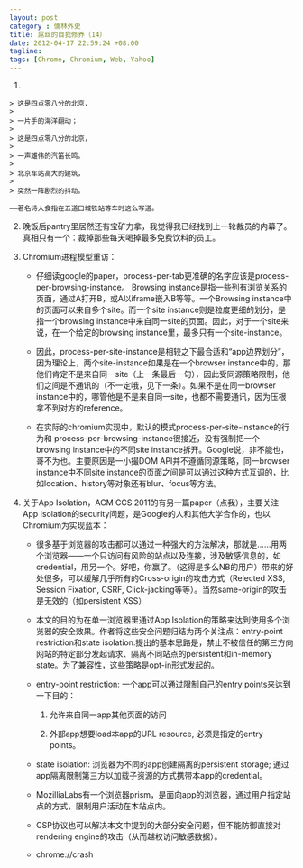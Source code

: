 ```yaml
---
layout: post
category : 儒林外史
title: 屌丝的自我修养（14）
date: 2012-04-17 22:59:24 +08:00
tagline:
tags: [Chrome, Chromium, Web, Yahoo]
---
```


1. 

    > 这是四点零八分的北京，
    > 
    > 一片手的海洋翻动；
    > 
    > 这是四点零八分的北京，
    > 
    > 一声雄伟的汽笛长鸣。
    > 
    > 北京车站高大的建筑，
    > 
    > 突然一阵剧烈的抖动。

    ——著名诗人食指在五道口城铁站等车时这么写道。

2. 晚饭后pantry里居然还有宝矿力拿，我觉得我已经找到上一轮裁员的内幕了。真相只有一个：裁掉那些每天喝掉最多免费饮料的员工。

3. Chromium进程模型重访：

    * 仔细读google的paper，process-per-tab更准确的名字应该是process-per-browsing-instance。 Browsing instance是指一些列有浏览关系的页面，通过A打开B，或A以iframe嵌入B等等。一个Browsing instance中的页面可以来自多个site。而一个site instance则是粒度更细的划分，是指一个browsing instance中来自同一site的页面。因此，对于一个site来说，在一个给定的browsing instance里，最多只有一个site-instance。

    * 因此，process-per-site-instance是相较之下最合适和“app边界划分”，因为理论上，两个site-instance如果是在一个browser instance中的，那他们肯定不是来自同一site（上一条最后一句），因此受同源策略限制，他们之间是不通讯的（不一定哦，见下一条）。如果不是在同一browser instance中的，哪管他是不是来自同一site，也都不需要通讯，因为压根拿不到对方的reference。

    * 在实际的chromium实现中，默认的模式process-per-site-instance的行为和
    process-per-browsing-instance很接近，没有强制把一个browsing instance中的不同site instance拆开。Google说，非不能也，哥不为也。主要原因是一小撮DOM API并不遵循同源策略，同一browser instance中不同site instance的页面之间是可以通过这种方式互调的，比如location、history等对象还有blur、focus等方法。


4. 关于App Isolation，ACM CCS 2011的有另一篇paper（点我），主要关注App Isolation的security问题，是Google的人和其他大学合作的，也以Chromium为实现蓝本：

    * 很多基于浏览器的攻击都可以通过一种强大的方法解决，那就是……用两个浏览器——一个只访问有风险的站点以及连接，涉及敏感信息的，如credential，用另一个。好吧，你赢了。（这得是多么NB的用户）带来的好处很多，可以缓解几乎所有的Cross-origin的攻击方式（Relected XSS, Session Fixation, CSRF, Click-jacking等等）。当然same-origin的攻击是无效的（如persistent XSS）

    * 本文的目的为在单一浏览器里通过App Isolation的策略来达到使用多个浏览器的安全效果。作者将这些安全问题归结为两个关注点：entry-point restriction和state isolation.提出的基本思路是，禁止不被信任的第三方向网站的特定部分发起请求、隔离不同站点的persistent和in-memory state。为了兼容性，这些策略是opt-in形式发起的。

    * entry-point restriction: 一个app可以通过限制自己的entry points来达到一下目的：
    
        1. 允许来自同一app其他页面的访问

        2. 外部app想要load本app的URL resource, 必须是指定的entry points。


    * state isolation: 浏览器为不同的app创建隔离的persistent storage; 通过app隔离限制第三方以加载子资源的方式携带本app的credential。

    * MozilliaLabs有一个浏览器prism，是面向app的浏览器，通过用户指定站点的方式，限制用户活动在本站点内。

    * CSP协议也可以解决本文中提到的大部分安全问题，但不能防御直接对rendering engine的攻击（从而越权访问敏感数据）。

    * chrome://crash 

